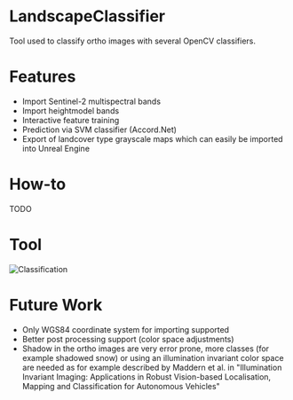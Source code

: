# LandscapeClassifier

Tool used to classify ortho images with several OpenCV classifiers.

# Features
- Import Sentinel-2 multispectral bands
- Import heightmodel bands
- Interactive feature training
- Prediction via SVM classifier (Accord.Net)
- Export of landcover type grayscale maps which can easily be imported into Unreal Engine

# How-to

TODO

# Tool
![Classification](http://i.imgur.com/DEkn9QG.jpg)

# Future Work
- Only WGS84 coordinate system for importing supported
- Better post processing support (color space adjustments)
- Shadow in the ortho images are very error prone, more classes (for example shadowed snow) or using an illumination invariant color space are needed as for example described by Maddern et al. in "Illumination Invariant Imaging: Applications in Robust Vision-based Localisation, Mapping and Classification for Autonomous Vehicles"

